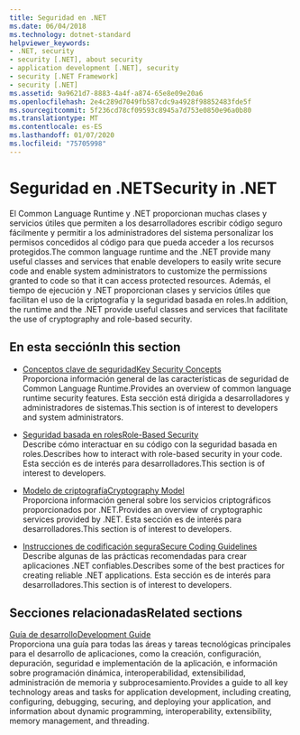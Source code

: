 ```yaml
---
title: Seguridad en .NET
ms.date: 06/04/2018
ms.technology: dotnet-standard
helpviewer_keywords:
- .NET, security
- security [.NET], about security
- application development [.NET], security
- security [.NET Framework]
- security [.NET]
ms.assetid: 9a9621d7-8883-4a4f-a874-65e8e09e20a6
ms.openlocfilehash: 2e4c289d7049fb587cdc9a4928f98852483fde5f
ms.sourcegitcommit: 5f236cd78cf09593c8945a7d753e0850e96a0b80
ms.translationtype: MT
ms.contentlocale: es-ES
ms.lasthandoff: 01/07/2020
ms.locfileid: "75705998"
---
```

# <a name="security-in-net"></a><span data-ttu-id="e6008-102">Seguridad en .NET</span><span class="sxs-lookup"><span data-stu-id="e6008-102">Security in .NET</span></span>

<span data-ttu-id="e6008-103">El Common Language Runtime y .NET proporcionan muchas clases y servicios útiles que permiten a los desarrolladores escribir código seguro fácilmente y permitir a los administradores del sistema personalizar los permisos concedidos al código para que pueda acceder a los recursos protegidos.</span><span class="sxs-lookup"><span data-stu-id="e6008-103">The common language runtime and the .NET provide many useful classes and services that enable developers to easily write secure code and enable system administrators to customize the permissions granted to code so that it can access protected resources.</span></span> <span data-ttu-id="e6008-104">Además, el tiempo de ejecución y .NET proporcionan clases y servicios útiles que facilitan el uso de la criptografía y la seguridad basada en roles.</span><span class="sxs-lookup"><span data-stu-id="e6008-104">In addition, the runtime and the .NET provide useful classes and services that facilitate the use of cryptography and role-based security.</span></span>

## <a name="in-this-section"></a><span data-ttu-id="e6008-105">En esta sección</span><span class="sxs-lookup"><span data-stu-id="e6008-105">In this section</span></span>

- [<span data-ttu-id="e6008-106">Conceptos clave de seguridad</span><span class="sxs-lookup"><span data-stu-id="e6008-106">Key Security Concepts</span></span>](key-security-concepts.md)  
<span data-ttu-id="e6008-107">Proporciona información general de las características de seguridad de Common Language Runtime.</span><span class="sxs-lookup"><span data-stu-id="e6008-107">Provides an overview of common language runtime security features.</span></span> <span data-ttu-id="e6008-108">Esta sección está dirigida a desarrolladores y administradores de sistemas.</span><span class="sxs-lookup"><span data-stu-id="e6008-108">This section is of interest to developers and system administrators.</span></span>

- [<span data-ttu-id="e6008-109">Seguridad basada en roles</span><span class="sxs-lookup"><span data-stu-id="e6008-109">Role-Based Security</span></span>](role-based-security.md)  
<span data-ttu-id="e6008-110">Describe cómo interactuar en su código con la seguridad basada en roles.</span><span class="sxs-lookup"><span data-stu-id="e6008-110">Describes how to interact with role-based security in your code.</span></span> <span data-ttu-id="e6008-111">Esta sección es de interés para desarrolladores.</span><span class="sxs-lookup"><span data-stu-id="e6008-111">This section is of interest to developers.</span></span>

- [<span data-ttu-id="e6008-112">Modelo de criptografía</span><span class="sxs-lookup"><span data-stu-id="e6008-112">Cryptography Model</span></span>](cryptography-model.md)  
<span data-ttu-id="e6008-113">Proporciona información general sobre los servicios criptográficos proporcionados por .NET.</span><span class="sxs-lookup"><span data-stu-id="e6008-113">Provides an overview of cryptographic services provided by .NET.</span></span> <span data-ttu-id="e6008-114">Esta sección es de interés para desarrolladores.</span><span class="sxs-lookup"><span data-stu-id="e6008-114">This section is of interest to developers.</span></span>

- [<span data-ttu-id="e6008-115">Instrucciones de codificación segura</span><span class="sxs-lookup"><span data-stu-id="e6008-115">Secure Coding Guidelines</span></span>](secure-coding-guidelines.md)  
<span data-ttu-id="e6008-116">Describe algunas de las prácticas recomendadas para crear aplicaciones .NET confiables.</span><span class="sxs-lookup"><span data-stu-id="e6008-116">Describes some of the best practices for creating reliable .NET applications.</span></span> <span data-ttu-id="e6008-117">Esta sección es de interés para desarrolladores.</span><span class="sxs-lookup"><span data-stu-id="e6008-117">This section is of interest to developers.</span></span>

## <a name="related-sections"></a><span data-ttu-id="e6008-118">Secciones relacionadas</span><span class="sxs-lookup"><span data-stu-id="e6008-118">Related sections</span></span>

[<span data-ttu-id="e6008-119">Guía de desarrollo</span><span class="sxs-lookup"><span data-stu-id="e6008-119">Development Guide</span></span>](../../framework/development-guide.md)  
<span data-ttu-id="e6008-120">Proporciona una guía para todas las áreas y tareas tecnológicas principales para el desarrollo de aplicaciones, como la creación, configuración, depuración, seguridad e implementación de la aplicación, e información sobre programación dinámica, interoperabilidad, extensibilidad, administración de memoria y subprocesamiento.</span><span class="sxs-lookup"><span data-stu-id="e6008-120">Provides a guide to all key technology areas and tasks for application development, including creating, configuring, debugging, securing, and deploying your application, and information about dynamic programming, interoperability, extensibility, memory management, and threading.</span></span>
